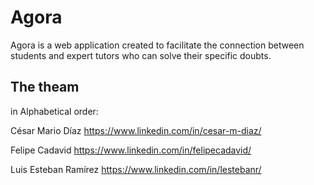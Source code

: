 # Agora

Agora is a web application created to facilitate the connection between students and expert tutors who can solve their specific doubts.

## The theam

in Alphabetical order:

César Mario Díaz
https://www.linkedin.com/in/cesar-m-diaz/

Felipe Cadavid
https://www.linkedin.com/in/felipecadavid/

Luis Esteban Ramírez
https://www.linkedin.com/in/lestebanr/

